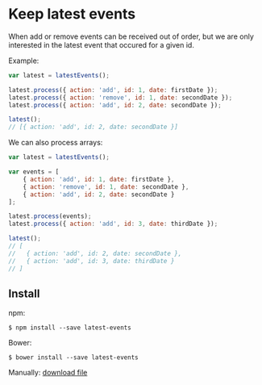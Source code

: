 Keep latest events
==================

When add or remove events can be received out of order, but we are only
interested in the latest event that occured for a given id.

Example:

```javascript
var latest = latestEvents();

latest.process({ action: 'add', id: 1, date: firstDate });
latest.process({ action: 'remove', id: 1, date: secondDate });
latest.process({ action: 'add', id: 2, date: secondDate });

latest();
// [{ action: 'add', id: 2, date: secondDate }]
```

We can also process arrays:

```javascript
var latest = latestEvents();

var events = [
    { action: 'add', id: 1, date: firstDate },
    { action: 'remove', id: 1, date: secondDate },
    { action: 'add', id: 2, date: secondDate }
];

latest.process(events);
latest.process({ action: 'add', id: 3, date: thirdDate });

latest();
// [
//   { action: 'add', id: 2, date: secondDate },
//   { action: 'add', id: 3, date: thirdDate }
// ]
```

Install
-------

npm:

```
$ npm install --save latest-events
```

Bower:

```
$ bower install --save latest-events
```

Manually: [download file](https://raw.github.com/kjbekkelund/latest-events/master/latest.js)
